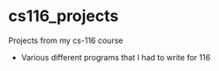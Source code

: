 # cs116_projects
Projects from my cs-116 course
- Various different programs that I had to write for 116
